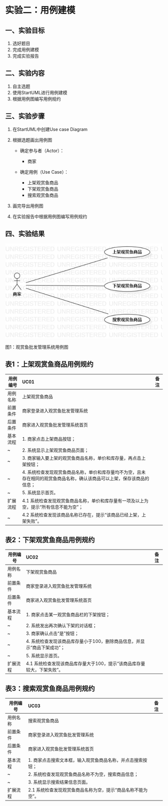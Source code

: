 ﻿# 实验二：用例建模

## 一、实验目标

1. 选好题目
2. 完成用例建模
3. 完成实验报告

## 二、实验内容

1. 自主选题
2. 使用StartUML进行用例建模
3. 根据用例图编写用例规约

## 三、实验步骤

1. 在StartUML中创建Use case Diagram

2. 根据选题画出用例图

   - 确定参与者（Actor）：
     - 商家

   - 确定用例（Use Case）：
      - 上架观赏鱼商品
      - 下架观赏鱼商品
      - 搜索观赏鱼商品

3. 画完导出用例图

4. 在实验报告中根据用例图编写用例规约

## 四、实验结果



![用例图](./Lab2_UseCaseDiagram.jpg)

图1：观赏鱼批发管理系统用例图



## 表1：上架观赏鱼商品用例规约  

用例编号  | UC01 | 备注  
-|:-|-  
用例名称  | 上架观赏鱼商品  |   
前置条件  | 商家登录进入观赏鱼批发管理系统     |    
后置条件  | 商家进入观赏鱼批发管理系统首页     |    
基本流程  | 1. 商家点击上架商品按钮；  |    
~| 2. 系统显示上架观赏鱼商品页面；  |   
~| 3. 商家输入要上架的观赏鱼商品名称，单价和库存量，再点击上架按钮；  |   
~| 4. 系统检查发现观赏鱼商品名称，单价和库存量均不为空，且未存在相同的观赏鱼商品名称，确认该商品可以上架，保存该商品的信息；  |   
~| 5. 系统显示首页。  |  
扩展流程  | 4.1 系统检查发现观赏鱼商品名称，单价和库存量有一项及以上为空，提示“所有信息不能为空”；  |    
~| 4.2 系统检查发现该商品名称已存在，提示“该商品已经上架，上架失败”。  |  

## 表2：下架观赏鱼商品用例规约  

用例编号  | UC02 | 备注  
-|:-|-  
用例名称  | 下架观赏鱼商品  |   
前置条件  | 商家登录进入观赏鱼批发管理系统     |    
后置条件  | 商家进入观赏鱼批发管理系统首页     |    
基本流程  | 1. 商家点击某一观赏鱼商品栏的下架按钮；  |    
~| 2. 系统发出再次确认下架的对话框；  |   
~| 3. 商家确认点击“是”按钮；  |   
~| 4. 系统检查发现该商品库存量小于100，删除商品信息，并显示“商品下架成功”；  |   
~| 5. 系统显示首页。  |  
扩展流程  | 4.1 系统检查发现该商品库存量大于100，提示“该商品库存量较大，下架失败”。  |    

## 表3：搜索观赏鱼商品用例规约  

用例编号  | UC03 | 备注  
-|:-|-  
用例名称  | 搜索观赏鱼商品  |   
前置条件  | 商家登录进入观赏鱼批发管理系统     |    
后置条件  | 商家进入观赏鱼批发管理系统首页     |    
基本流程  | 1. 商家点击搜索文本框，输入观赏鱼商品名称，并点击搜索按钮；  |    
~| 2. 系统检查发现观赏鱼商品名称不为空，搜索商品信息；  |   
~| 3. 系统显示搜索结果信息页面。  |   
扩展流程  | 2.1 系统检查发现观赏鱼商品名称为空，提示“商品名称不能为空”。  |    


